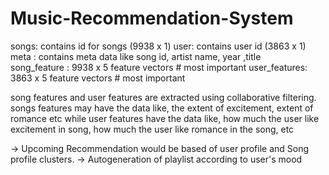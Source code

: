 # Music-Recommendation-System
songs: contains id for songs   (9938 x 1) 
user: contains user id              (3863 x 1)  
meta : contains meta data like song id, artist name, year ,title  
song_feature : 9938 x 5 feature vectors      # most important 
user_features: 3863 x 5 feature vectors      # most important

song features and user features are extracted using collaborative filtering.
songs features may have the data like, the extent of excitement, extent of  romance etc
while user features have the data like, how much the user like excitement in song, how much the user like romance in the song, etc


-> Upcoming Recommendation would be based of user profile and Song profile clusters.
-> Autogeneration of playlist according to user's mood
